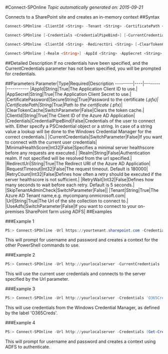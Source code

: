 #Connect-SPOnline
*Topic automatically generated on: 2015-09-21*

Connects to a SharePoint site and creates an in-memory context
##Syntax
```powershell
Connect-SPOnline -ClientId <String> -Tenant <String> -CertificatePath <String> -CertificatePassword <SecureString> [-MinimalHealthScore <Int32>] [-RetryCount <Int32>] [-RetryWait <Int32>] [-RequestTimeout <Int32>] [-SkipTenantAdminCheck [<SwitchParameter>]] -Url <String>
```


```powershell
Connect-SPOnline [-Credentials <CredentialPipeBind>] [-CurrentCredentials [<SwitchParameter>]] [-UseAdfs [<SwitchParameter>]] [-MinimalHealthScore <Int32>] [-RetryCount <Int32>] [-RetryWait <Int32>] [-RequestTimeout <Int32>] [-SkipTenantAdminCheck [<SwitchParameter>]] -Url <String>
```


```powershell
Connect-SPOnline -ClientId <String> -RedirectUri <String> [-ClearTokenCache [<SwitchParameter>]] [-MinimalHealthScore <Int32>] [-RetryCount <Int32>] [-RetryWait <Int32>] [-RequestTimeout <Int32>] [-SkipTenantAdminCheck [<SwitchParameter>]] -Url <String>
```


```powershell
Connect-SPOnline [-Realm <String>] -AppId <String> -AppSecret <String> [-MinimalHealthScore <Int32>] [-RetryCount <Int32>] [-RetryWait <Int32>] [-RequestTimeout <Int32>] [-SkipTenantAdminCheck [<SwitchParameter>]] -Url <String>
```


##Detailed Description
If no credentials have been specified, and the CurrentCredentials parameter has not been specified, you will be prompted for credentials.

##Parameters
Parameter|Type|Required|Description
---------|----|--------|-----------
|AppId|String|True|The Application Client ID to use.|
|AppSecret|String|True|The Application Client Secret to use.|
|CertificatePassword|SecureString|True|Password to the certificate (*.pfx)|
|CertificatePath|String|True|Path to the certificate (*.pfx)|
|ClearTokenCache|SwitchParameter|False|Clears the token cache.|
|ClientId|String|True|The Client ID of the Azure AD Application|
|Credentials|CredentialPipeBind|False|Credentials of the user to connect with. Either specify a PSCredential object or a string. In case of a string value a lookup will be done to the Windows Credential Manager for the correct credentials.|
|CurrentCredentials|SwitchParameter|False|If you want to connect with the current user credentials|
|MinimalHealthScore|Int32|False|Specifies a minimal server healthscore before any requests are executed.|
|Realm|String|False|Authentication realm. If not specified will be resolved from the url specified.|
|RedirectUri|String|True|The Redirect URI of the Azure AD Application|
|RequestTimeout|Int32|False|The request timeout. Default is 180000|
|RetryCount|Int32|False|Defines how often a retry should be executed if the server healthscore is not sufficient.|
|RetryWait|Int32|False|Defines how many seconds to wait before each retry. Default is 5 seconds.|
|SkipTenantAdminCheck|SwitchParameter|False||
|Tenant|String|True|The Azure AD Tenant name,e.g. mycompany.onmicrosoft.com|
|Url|String|True|The Url of the site collection to connect to.|
|UseAdfs|SwitchParameter|False|If you want to connect to your on-premises SharePoint farm using ADFS|
##Examples

###Example 1
```powershell
PS:> Connect-SPOnline -Url https://yourtenant.sharepoint.com -Credentials (Get-Credential)
```
This will prompt for username and password and creates a context for the other PowerShell commands to use.
 

###Example 2
```powershell
PS:> Connect-SPOnline -Url http://yourlocalserver -CurrentCredentials
```
This will use the current user credentials and connects to the server specified by the Url parameter.
    

###Example 3
```powershell
PS:> Connect-SPOnline -Url http://yourlocalserver -Credentials 'O365Creds'
```
This will use credentials from the Windows Credential Manager, as defined by the label 'O365Creds'.
    

###Example 4
```powershell
PS:> Connect-SPOnline -Url http://yourlocalserver -Credentials (Get-Credential) -UseAdfs
```
This will prompt for username and password and creates a context using ADFS to authenticate.
    
